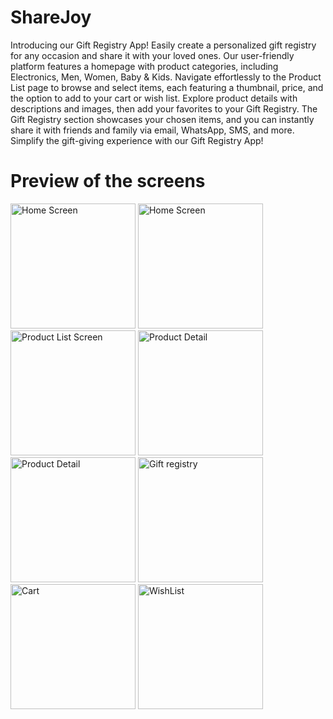 # ShareJoy
Introducing our Gift Registry App! Easily create a personalized gift registry for any occasion and share it with your loved ones. Our user-friendly platform features a homepage with product categories, including Electronics, Men, Women, Baby & Kids. Navigate effortlessly to the Product List page to browse and select items, each featuring a thumbnail, price, and the option to add to your cart or wish list. Explore product details with descriptions and images, then add your favorites to your Gift Registry. The Gift Registry section showcases your chosen items, and you can instantly share it with friends and family via email, WhatsApp, SMS, and more. Simplify the gift-giving experience with our Gift Registry App!




<h1>Preview of the screens</h1>

<img src="https://github.com/noveshiksewani/share_joy_app/assets/84488422/b0aea60d-d74d-4c28-b311-c6ad305a6cb9" width="200" title="Home Screen"/> 
<img src="https://github.com/noveshiksewani/share_joy_app/assets/84488422/069ded54-9d48-4d15-b6ab-bd8fe02781a0" width="200" title="Home Screen"/> 
<img src="https://github.com/noveshiksewani/share_joy_app/assets/84488422/2104d4dc-8c48-4629-8680-19951c79d8d1" width="200" title=" Product List Screen"/>
<img src="https://github.com/noveshiksewani/share_joy_app/assets/84488422/c566cf11-8b01-477c-b080-f918811b3cd3" width="200" title="Product Detail" />
<img src="https://github.com/noveshiksewani/share_joy_app/assets/84488422/cd583482-382f-4745-9caf-63049bf9bbae" width="200" title="Product Detail" />
<img src="https://github.com/noveshiksewani/share_joy_app/assets/84488422/dc3d3769-005d-4c51-a886-3b33a45f7f4a" width="200"  title="Gift registry" />
<img src="https://github.com/noveshiksewani/share_joy_app/assets/84488422/f13fca61-f95d-418c-8f98-189cc7912776" width="200" title="Cart"/>
<img src="https://github.com/noveshiksewani/share_joy_app/assets/84488422/8a18b2f3-6f5a-44f9-b740-9b0e68aa3740" width="200" title="WishList"/>





